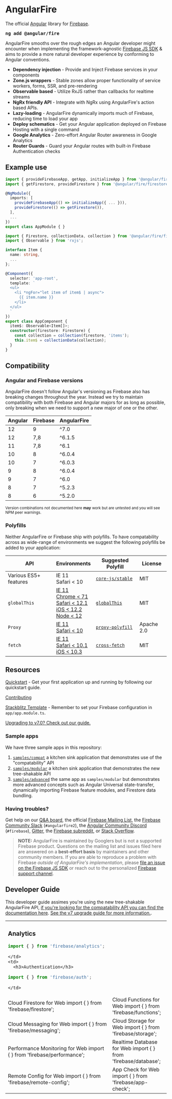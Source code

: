 # AngularFire
The official [Angular](https://angular.io/) library for [Firebase](https://firebase.google.com/).

<strong><pre>ng add @angular/fire</pre></strong>

AngularFire smooths over the rough edges an Angular developer might encounter when implementing the framework-agnostic [Firebase JS SDK](https://github.com/firebase/firebase-js-sdk) & aims to provide a more natural developer experience by conforming to Angular conventions.

- **Dependency injection** - Provide and Inject Firebase services in your components
- **Zone.js wrappers** - Stable zones allow proper functionality of service workers, forms, SSR, and pre-rendering
- **Observable based** - Utilize RxJS rather than callbacks for realtime streams
- **NgRx friendly API** - Integrate with NgRx using AngularFire's action based APIs.
- **Lazy-loading** - AngularFire dynamically imports much of Firebase, reducing time to load your app
- **Deploy schematics** - Get your Angular application deployed on Firebase Hosting with a single command
- **Google Analytics** - Zero-effort Angular Router awareness in Google Analytics
- **Router Guards** - Guard your Angular routes with built-in Firebase Authentication checks

## Example use

```ts
import { provideFirebaseApp, getApp, initializeApp } from '@angular/fire/app';
import { getFirestore, provideFirestore } from '@angular/fire/firestore';

@NgModule({
  imports: [
    provideFirebaseApp(() => initializeApp({ ... })),
    provideFirestore(() => getFirestore()),
  ],
  ...
})
export class AppModule { }
```

```ts
import { Firestore, collectionData, collection } from '@angular/fire/firestore';
import { Observable } from 'rxjs';

interface Item {
  name: string,
  ...
};

@Component({
  selector: 'app-root',
  template: `
  <ul>
    <li *ngFor="let item of item$ | async">
      {{ item.name }}
    </li>
  </ul>
  `
})
export class AppComponent {
  item$: Observable<Item[]>;
  constructor(firestore: Firestore) {
    const collection = collection(firestore, 'items');
    this.item$ = collectionData(collection);
  }
}
```

## Compatibility

### Angular and Firebase versions

AngularFire doesn't follow Angular's versioning as Firebase also has breaking changes throughout the year. Instead we try to maintain compatibility with both Firebase and Angular majors for as long as possible, only breaking when we need to support a new major of one or the other.

| Angular | Firebase | AngularFire  |
| --------|----------|--------------|
| 12      | 9        | ^7.0         |
| 12      | 7,8      | ^6.1.5       |
| 11      | 7,8      | ^6.1         |
| 10      | 8        | ^6.0.4       |
| 10      | 7        | ^6.0.3       |
| 9       | 8        | ^6.0.4       |
| 9       | 7        | ^6.0         |
| 8       | 7        | ^5.2.3       |
| 8       | 6        | ^5.2.0       |

<sub>Version combinations not documented here __may__ work but are untested and you will see NPM peer warnings.</sub>

### Polyfills

Neither AngularFire or Firebase ship with polyfills. To have compatability across as wide-range of environments we suggest the following polyfills be added to your application:

| API | Environments | Suggested Polyfill | License |
|-----|--------------|--------------------|---------|
| Various ES5+ features  | IE 11<br>Safari &lt; 10 | [`core-js/stable`](https://github.com/zloirock/core-js#readme) | MIT |
| `globalThis` | [IE 11<br>Chrome &lt; 71<br>Safari &lt; 12.1<br>iOS &lt; 12.2<br>Node &lt; 12](https://caniuse.com/mdn-javascript_builtins_globalthis) | [`globalThis`](https://github.com/es-shims/globalThis#readme) | MIT |
| `Proxy` | [IE 11<br>Safari &lt; 10](https://caniuse.com/proxy) | [`proxy-polyfill`](https://github.com/GoogleChrome/proxy-polyfill#readme) | Apache 2.0 |
| `fetch` | [IE 11<br>Safari &lt; 10.1<br>iOS &lt; 10.3](https://caniuse.com/fetch) | [`cross-fetch`](https://github.com/lquixada/cross-fetch#readme) | MIT |

## Resources

[Quickstart](docs/install-and-setup.md) - Get your first application up and running by following our quickstart guide.

[Contributing](CONTRIBUTING.md)

[Stackblitz Template](https://stackblitz.com/edit/angular-fire-start) - Remember to set your Firebase configuration in `app/app.module.ts`.

[Upgrading to v7.0? Check out our guide.](docs/version-7-upgrade.md)

### Sample apps

We have three sample apps in this repository:

1. [`samples/compat`](samples/compat) a kitchen sink application that demonstrates use of the "compatability" API
1. [`samples/modular`](samples/modular) a kitchen sink application that demonstrates the new tree-shakable API
1. [`samples/advanced`](samples/advanced) the same app as `samples/modular` but demonstrates more advanced concepts such as Angular Universal state-transfer, dynamically importing Firebase feature modules, and Firestore data bundling.

### Having troubles?

Get help on our [Q&A board](https://github.com/angular/angularfire/discussions?discussions_q=category%3AQ%26A), the official [Firebase Mailing List](https://groups.google.com/forum/#!forum/firebase-talk), the [Firebase Community Slack](https://firebase.community/) (`#angularfire2`), the [Angular Community Discord](http://discord.gg/angular) (`#firebase`), [Gitter](https://gitter.im/angular/angularfire2), the [Firebase subreddit](https://www.reddit.com/r/firebase), or [Stack Overflow](https://stackoverflow.com/questions/tagged/angularfire2).

> **NOTE:** AngularFire is maintained by Googlers but is not a supported Firebase product. Questions on the mailing list and issues filed here are answered on a <strong>best-effort basis</strong> by maintainers and other community members. If you are able to reproduce a problem with Firebase <em>outside of AngularFire's implementation</em>, please [file an issue on the Firebase JS SDK](https://github.com/firebase/firebase-js-sdk/issues) or reach out to the personalized [Firebase support channel](https://firebase.google.com/support/).

## Developer Guide

This developer guide assimes you're using the new tree-shakable AngularFire API, [if you're looking for the compatability API you can find the documentation here](docs/compat.md). [See the v7 upgrade guide for more information.](docs/version-7-upgrade.md).

<table>
  <tr>
    <td>
      <h3>Analytics</h3>

```ts
import { } from 'firebase/analytics';
```

    </td>
    <td>
      <h3>Authentication</h3>

```ts
import { } from 'firebase/auth';
```

    </td>
  </tr>
  <tr>
    <td>
      Cloud Firestore for Web
      import { } from 'firebase/firestore';
    </td>
    <td>
      Cloud Functions for Web
      import { } from 'firebase/functions';
    </td>
  </tr>
  <tr>
    <td>
      Cloud Messaging for Web
      import { } from 'firebase/messaging';
    </td>
    <td>
      Cloud Storage for Web
      import { } from 'firebase/storage';
    </td>
  </tr>
  <tr>
    <td>
      Performance Monitoring for Web
      import { } from 'firebase/performance';
    </td>
    <td>
      Realtime Database for Web
      import { } from 'firebase/database';
    </td>
  </tr>
  <tr>
    <td>
      Remote Config for Web
      import { } from 'firebase/remote-config';
    </td>
    <td>
      App Check for Web
      import { } from 'firebase/app-check';
    </td>
  </tr>
</table>